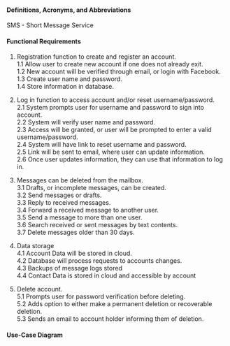 #### **Definitions, Acronyms, and Abbreviations** <br/>
SMS - Short Message Service


#### **Functional Requirements** <br/>

1.	Registration function to create and register an account. <br/>
  1.1 Allow user to create new account if one does not already exit. <br/>
  1.2 New account will be verified through email, or login with Facebook. <br/>
  1.3 Create user name and password. <br/>
  1.4 Store information in database. <br/>

2.	Log in function to access account and/or reset username/password. <br/>
  2.1 System prompts user for username and password to sign into account. <br/>
  2.2 System will verify user name and password. <br/>
  2.3 Access will be granted, or user will be prompted to enter a valid username/password. <br/>
  2.4 System will have link to reset username and password. <br/>
  2.5 Link will be sent to email, where user can update information. <br/>
  2.6 Once user updates information, they can use that information to log in. <br/>
  
3.  Messages can be deleted from the mailbox. <br/>
  3.1 Drafts, or incomplete messages, can be created. <br/>
  3.2 Send messages or drafts. <br/>
  3.3 Reply to received messages. <br/>
  3.4 Forward a received message to another user. <br/>
  3.5 Send a message to more than one user. <br/>
  3.6 Search received or sent messages by text contents. <br/>
  3.7 Delete messages older than 30 days. <br/>
  
4.	Data storage<br/>
  4.1 Account Data will be stored in cloud.<br/>
  4.2 Database will process requests to accounts changes.<br/>
  4.3 Backups of message logs stored<br/>
  4.4 Contact Data is stored in cloud and accessible by account<br/>
 
5. Delete account. <br/>
  5.1 Prompts user for password verification before deleting. <br/>
  5.2 Adds option to either make a permanent deletion or recoverable deletion. <br/>
  5.3 Sends an email to account holder informing them of deletion. <br/> 


  


#### **Use-Case Diagram** <br/>
